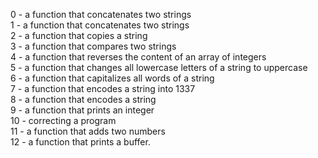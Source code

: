 0 - a function that concatenates two strings<br />
1 - a function that concatenates two strings<br />
2 - a function that copies a string<br />
3 - a function that compares two strings<br />
4 - a function that reverses the content of an array of integers<br />
5 - a function that changes all lowercase letters of a string to uppercase<br />
6 - a function that capitalizes all words of a string<br />
7 - a function that encodes a string into 1337<br />
8 - a function that encodes a string<br />
9 - a function that prints an integer<br />
10 - correcting a program<br />
11 - a function that adds two numbers<br />
12 - a function that prints a buffer.<br />
